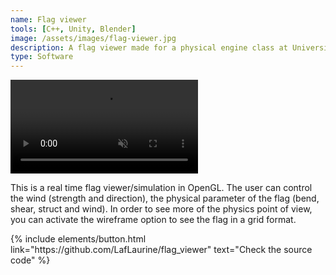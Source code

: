 ```yaml
---
name: Flag viewer
tools: [C++, Unity, Blender]
image: /assets/images/flag-viewer.jpg
description: A flag viewer made for a physical engine class at Université Gustave Eiffel.
type: Software
---
```


<video muted controls autoplay>
    <source src="/assets/file/flag_viewer.mp4" type="video/mp4">
</video>

<p>This is a real time flag viewer/simulation in OpenGL. The user can control the wind (strength and direction), the physical parameter of the flag (bend, shear, struct and wind). In order to see more of the physics point of view, you can activate the wireframe option to see the flag in a grid format.</p>

<p class="text-center">
{% include elements/button.html link="https://github.com/LafLaurine/flag_viewer" text="Check the source code" %}
</p>
